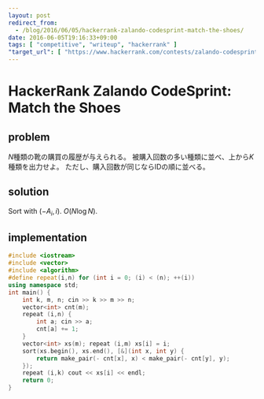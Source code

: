 ```yaml
---
layout: post
redirect_from:
  - /blog/2016/06/05/hackerrank-zalando-codesprint-match-the-shoes/
date: 2016-06-05T19:16:33+09:00
tags: [ "competitive", "writeup", "hackerrank" ]
"target_url": [ "https://www.hackerrank.com/contests/zalando-codesprint/challenges/match-the-shoes" ]
---
```


# HackerRank Zalando CodeSprint: Match the Shoes

## problem

$N$種類の靴の購買の履歴が与えられる。
被購入回数の多い種類に並べ、上から$K$種類を出力せよ。
ただし、購入回数が同じならIDの順に並べる。

## solution

Sort with $(- A_i, i)$. $O(N \log N)$.

## implementation

``` c++
#include <iostream>
#include <vector>
#include <algorithm>
#define repeat(i,n) for (int i = 0; (i) < (n); ++(i))
using namespace std;
int main() {
    int k, m, n; cin >> k >> m >> n;
    vector<int> cnt(m);
    repeat (i,n) {
        int a; cin >> a;
        cnt[a] += 1;
    }
    vector<int> xs(m); repeat (i,m) xs[i] = i;
    sort(xs.begin(), xs.end(), [&](int x, int y) {
        return make_pair(- cnt[x], x) < make_pair(- cnt[y], y);
    });
    repeat (i,k) cout << xs[i] << endl;
    return 0;
}
```
